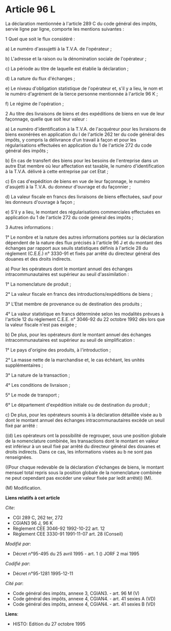 # Article 96 L

La déclaration mentionnée à l'article 289 C du code général des impôts, servie ligne par ligne, comporte les mentions
suivantes :

1 Quel que soit le flux considéré :

a) Le numéro d'assujetti à la T.V.A. de l'opérateur ;

b) L'adresse et la raison ou la dénomination sociale de l'opérateur ;

c) La période au titre de laquelle est établie la déclaration ;

d) La nature du flux d'échanges ;

e) Le niveau d'obligation statistique de l'opérateur et, s'il y a lieu, le nom et le numéro d'agrément de la tierce personne
mentionnée à l'article 96 K ;

f) Le régime de l'opération ;

2 Au titre des livraisons de biens et des expéditions de biens en vue de leur façonnage, quelle que soit leur valeur :

a) Le numéro d'identification à la T.V.A. de l'acquéreur pour les livraisons de biens exonérées en application du I de
l'article 262 ter du code général des impôts, y compris la délivrance d'un travail à façon et pour les régularisations
effectuées en application du 1 de l'article 272 du code général des impôts ;

b) En cas de transfert des biens pour les besoins de l'entreprise dans un autre Etat membre où leur affectation est taxable,
le numéro d'identification à la T.V.A. délivré à cette entreprise par cet Etat ;

c) En cas d'expédition de biens en vue de leur façonnage, le numéro d'asujetti à la T.V.A. du donneur d'ouvrage et du
façonnier ;

d) La valeur fiscale en francs des livraisons de biens effectuées, sauf pour les donneurs d'ouvrage à façon ;

e) S'il y a lieu, le montant des régularisations commerciales effectuées en application du 1 de l'article 272 du code général
des impôts ;

3 Autres informations :

1° Le nombre et la nature des autres informations portées sur la déclaration dépendent de la nature des flux précisés à
l'article 96 J et du montant des échanges par rapport aux seuils statistiques définis à l'article 28 du règlement (C.E.E.) n°
3330-91 et fixés par arrêté du directeur général des douanes et des droits indirects.

a) Pour les opérateurs dont le montant annuel des échanges intracommunautaires est supérieur au seuil d'assimilation :

1° La nomenclature de produit ;

2° La valeur fiscale en francs des introductions/expéditions de biens ;

3° L'Etat membre de provenance ou de destination des produits ;

4° La valeur statistique en francs déterminée selon les modalités prévues à l'article 12 du règlement C.E.E. n° 3046-92 du 22
octobre 1992 dès lors que la valeur fiscale n'est pas exigée ;

b) De plus, pour les opérateurs dont le montant annuel des échanges intracommunautaires est supérieur au seuil de
simplification :

1° Le pays d'origine des produits, à l'introduction ;

2° La masse nette de la marchandise et, le cas échéant, les unités supplémentaires ;

3° La nature de la transaction ;

4° Les conditions de livraison ;

5° Le mode de transport ;

6° Le département d'expédition initiale ou de destination du produit ;

c) De plus, pour les opérateurs soumis à la déclaration détaillée visée au b dont le montant annuel des échanges
intracommunautaires excède un seuil fixé par arrêté :

((d) Les opérateurs ont la possibilité de regrouper, sous une position globale de la nomenclature combinée, les transactions
dont le montant en valeur est inférieur à un seuil fixé par arrêté du directeur général des douanes et droits indirects. Dans
ce cas, les informations visées au b ne sont pas renseignées.

((Pour chaque redevable de la déclaration d'échanges de biens, le montant mensuel total repris sous la position globale de la
nomenclature combinée ne peut cependant pas excéder une valeur fixée par ledit arrêté)) (M).

(M) Modification.

**Liens relatifs à cet article**

_Cite_:

  - CGI 289 C, 262 ter, 272
  - CGIAN3 96 J, 96 K
  - Règlement CEE 3046-92 1992-10-22 art. 12
  - Règlement CEE 3330-91 1991-11-07 art. 28 (Conseil)

_Modifié par_:

  - Décret n°95-495 du 25 avril 1995 - art. 1 () JORF 2 mai 1995

_Codifié par_:

  - Décret n°95-1281 1995-12-11

_Cité par_:

  - Code général des impôts, annexe 3, CGIAN3. - art. 96 M (V)
  - Code général des impôts, annexe 4, CGIAN4. - art. 41 sexies A (VD)
  - Code général des impôts, annexe 4, CGIAN4. - art. 41 sexies B (VD)

**Liens**:

  - HISTO: Edition du 27 octobre 1995
